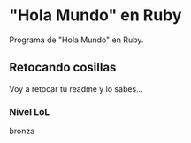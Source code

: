 # "Hola Mundo" en Ruby
Programa de "Hola Mundo" en Ruby.

## Retocando cosillas
Voy a retocar tu readme y lo sabes...

### Nivel LoL
bronza
